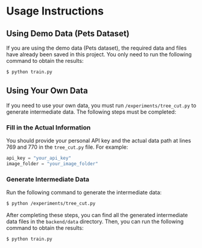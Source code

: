 # Usage Instructions

## Using Demo Data (Pets Dataset)
If you are using the demo data (Pets dataset), the required data and files have already been saved in this project. You only need to run the following command to obtain the results:

```sh
$ python train.py
```

## Using Your Own Data
If you need to use your own data, you must run `/experiments/tree_cut.py` to generate intermediate data. The following steps must be completed:

### Fill in the Actual Information
You should provide your personal API key and the actual data path at lines 769 and 770 in the `tree_cut.py` file. For example:

```python
api_key = "your_api_key"
image_folder = "your_image_folder"
```

### Generate Intermediate Data
Run the following command to generate the intermediate data:

```sh
$ python /experiments/tree_cut.py
```

After completing these steps, you can find all the generated intermediate data files in the `backend/data` directory. Then, you can run the following command to obtain the results:

```sh
$ python train.py
```